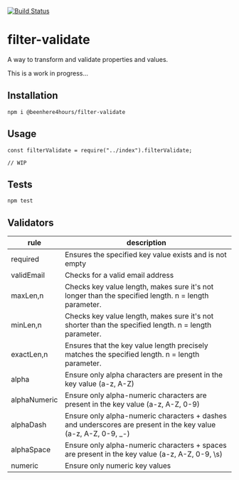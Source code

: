 [![Build Status](https://travis-ci.org/beenhere4hours/filter-validate.svg?branch=master)](https://travis-ci.org/beenhere4hours/filter-validate)

filter-validate
=====

A way to transform and validate properties and values.

This is a work in progress...

## Installation
`npm i @beenhere4hours/filter-validate`

## Usage

```
const filterValidate = require("../index").filterValidate;

// WIP
```

## Tests

  `npm test`
  
## Validators

|rule            |description                                               |
|----------------|----------------------------------------------------------|
|required        |Ensures the specified key value exists and is not empty   |
|validEmail      |Checks for a valid email address|
|maxLen,n        |Checks key value length, makes sure it's not longer than the specified length. n = length parameter.|
|minLen,n        |Checks key value length, makes sure it's not shorter than the specified length. n = length parameter.|
|exactLen,n      |Ensures that the key value length precisely matches the specified length. n = length parameter.|
|alpha           |Ensure only alpha characters are present in the key value (a-z, A-Z)|
|alphaNumeric    |Ensure only alpha-numeric characters are present in the key value (a-z, A-Z, 0-9)|
|alphaDash       |Ensure only alpha-numeric characters + dashes and underscores are present in the key value (a-z, A-Z, 0-9, _-)|
|alphaSpace      |Ensure only alpha-numeric characters + spaces are present in the key value (a-z, A-Z, 0-9, \s)|
|numeric         |Ensure only numeric key values|

